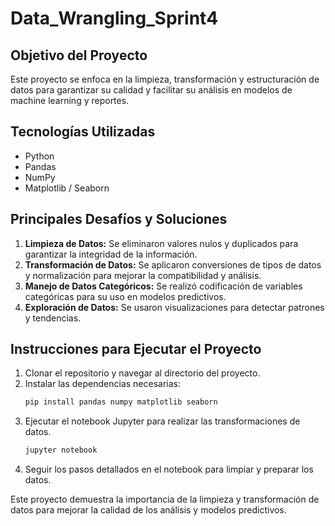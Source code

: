 # Data_Wrangling_Sprint4

## Objetivo del Proyecto
Este proyecto se enfoca en la limpieza, transformación y estructuración de datos para garantizar su calidad y facilitar su análisis en modelos de machine learning y reportes.

## Tecnologías Utilizadas
- Python
- Pandas
- NumPy
- Matplotlib / Seaborn

## Principales Desafíos y Soluciones
1. **Limpieza de Datos:** Se eliminaron valores nulos y duplicados para garantizar la integridad de la información.
2. **Transformación de Datos:** Se aplicaron conversiones de tipos de datos y normalización para mejorar la compatibilidad y análisis.
3. **Manejo de Datos Categóricos:** Se realizó codificación de variables categóricas para su uso en modelos predictivos.
4. **Exploración de Datos:** Se usaron visualizaciones para detectar patrones y tendencias.

## Instrucciones para Ejecutar el Proyecto
1. Clonar el repositorio y navegar al directorio del proyecto.
2. Instalar las dependencias necesarias:
   ```bash
   pip install pandas numpy matplotlib seaborn
   ```
3. Ejecutar el notebook Jupyter para realizar las transformaciones de datos.
   ```bash
   jupyter notebook
   ```
4. Seguir los pasos detallados en el notebook para limpiar y preparar los datos.

Este proyecto demuestra la importancia de la limpieza y transformación de datos para mejorar la calidad de los análisis y modelos predictivos.

